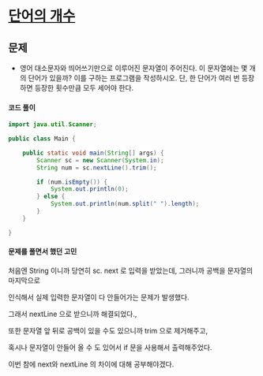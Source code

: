 # [단어의 개수](https://www.acmicpc.net/problem/1152)



## 문제

- 영어 대소문자와 띄어쓰기만으로 이루어진 문자열이 주어진다. 이 문자열에는 몇 개의 단어가 있을까? 이를 구하는 프로그램을 작성하시오. 단, 한 단어가 여러 번 등장하면 등장한 횟수만큼 모두 세어야 한다.



#### 코드 풀이

```java
import java.util.Scanner;

public class Main {

	public static void main(String[] args) {
		Scanner sc = new Scanner(System.in);
		String num = sc.nextLine().trim();

		if (num.isEmpty()) {
            System.out.println(0);
        } else {
            System.out.println(num.split(" ").length);
        }
	}

}


```



#### 문제를 풀면서 했던 고민 

처음엔 String 이니까 당연히 sc. next 로 입력을 받았는데, 그러니까 공백을 문자열의 마지막으로 

인식해서 실제 입력한 문자열이 다 안들어가는 문제가 발생했다. 

그래서 nextLine 으로 받으니까 해결되었다.,  



또한 문자열 앞 뒤로 공백이 있을 수도 있으니까 trim 으로 제거해주고,

혹시나 문자열이 안들어 올 수 도 있어서 if 문을 사용해서 출력해주었다.

이번 참에 next와 nextLine 의 차이에 대해 공부해야겠다. 

